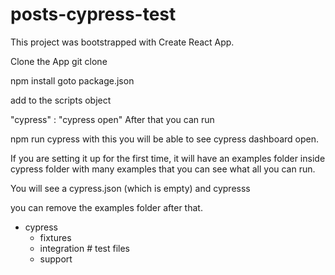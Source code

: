 # posts-cypress-test
This project was bootstrapped with Create React App.

Clone the App
git clone <url>

npm install
goto package.json

add to the scripts object

"cypress" : "cypress open"
After that you can run

npm run cypress
with this you will be able to see cypress dashboard open.

If you are setting it up for the first time, it will have an examples folder inside cypress folder with many examples that you can see what all you can run.

You will see a cypress.json (which is empty) and cypresss

you can remove the examples folder after that.

- cypress
    - fixtures
    - integration # test files
    - support
